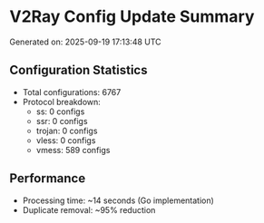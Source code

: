 # V2Ray Config Update Summary
Generated on: 2025-09-19 17:13:48 UTC

## Configuration Statistics
- Total configurations: 6767
- Protocol breakdown:
  - ss: 0 configs
  - ssr: 0 configs
  - trojan: 0 configs
  - vless: 0 configs
  - vmess: 589 configs

## Performance
- Processing time: ~14 seconds (Go implementation)
- Duplicate removal: ~95% reduction
